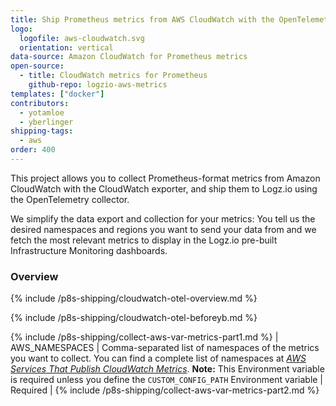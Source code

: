 ```yaml
---
title: Ship Prometheus metrics from AWS CloudWatch with the OpenTelemetry Collector
logo:
  logofile: aws-cloudwatch.svg
  orientation: vertical
data-source: Amazon CloudWatch for Prometheus metrics
open-source:
  - title: CloudWatch metrics for Prometheus
    github-repo: logzio-aws-metrics
templates: ["docker"]
contributors:
  - yotamloe
  - yberlinger
shipping-tags:
  - aws
order: 400
---
```



This project allows you to collect Prometheus-format metrics from Amazon CloudWatch with the CloudWatch exporter, and ship them to Logz.io using the OpenTelemetry collector.

We simplify the data export and collection for your metrics: You tell us the desired namespaces and regions you want to send your data from and we fetch the most relevant metrics to display in the Logz.io pre-built Infrastructure Monitoring dashboards.


### Overview

{% include /p8s-shipping/cloudwatch-otel-overview.md %}


{% include /p8s-shipping/cloudwatch-otel-beforeyb.md %}


{% include /p8s-shipping/collect-aws-var-metrics-part1.md %}
| AWS_NAMESPACES  | Comma-separated list of namespaces of the metrics you want to collect. You can find a complete list of namespaces at [_AWS Services That Publish CloudWatch Metrics_](https://docs.aws.amazon.com/AmazonCloudWatch/latest/monitoring/aws-services-cloudwatch-metrics.html).   **Note:** This Environment variable is required unless you define the `CUSTOM_CONFIG_PATH` Environment variable | Required |
{% include /p8s-shipping/collect-aws-var-metrics-part2.md %}